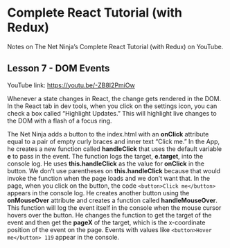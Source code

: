 # Complete React Tutorial (with Redux)

Notes on The Net Ninja’s Complete React Tutorial (with Redux) on YouTube.

## Lesson 7 - DOM Events

YouTube link: https://youtu.be/-ZB8I2PmiOw

Whenever a state changes in React, the change gets rendered in the DOM. In the React tab in dev tools, when you click on the settings icon, you can check a box called “Highlight Updates.” This will highlight live changes to the DOM with a flash of a focus ring.

The Net Ninja adds a button to the index.html with an __onClick__ attribute equal to a pair of empty curly braces and inner text “Click me.” In the App, he creates a new function called __handleClick__ that uses the default variable __e__ to pass in the event. The function logs the target, __e.target__, into the console log. He uses __this.handleClick__ as the value for __onClick__ in the button. We don’t use parentheses on __this.handleClick__ because that would invoke the function when the page loads and we don’t want that. In the page, when you click on the button, the code `<button>Click me</button>` appears in the console log. He creates another button using the __onMouseOver__ attribute and creates a function called __handleMouseOver__. This function will log the event itself in the console when the mouse cursor hovers over the button. He changes the function to get the target of the event and then get the __pageX__ of the target, which is the x-coordinate position of the event on the page. Events with values like `<button>Hover me</button> 119` appear in the console.